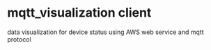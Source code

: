# mqtt_visualization client
data visualization for device status using AWS web service and mqtt protocol
